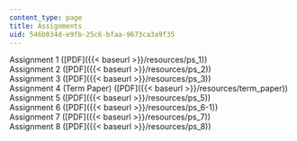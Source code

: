 ```yaml
---
content_type: page
title: Assignments
uid: 546b034d-e9fb-25c6-bfaa-9673ca3a9f35
---
```


Assignment 1 ([PDF]({{< baseurl >}}/resources/ps_1))  
Assignment 2 ([PDF]({{< baseurl >}}/resources/ps_2))  
Assignment 3 ([PDF]({{< baseurl >}}/resources/ps_3))  
Assignment 4 (Term Paper) ([PDF]({{< baseurl >}}/resources/term_paper))  
Assignment 5 ([PDF]({{< baseurl >}}/resources/ps_5))  
Assignment 6 ([PDF]({{< baseurl >}}/resources/ps_6-1))  
Assignment 7 ([PDF]({{< baseurl >}}/resources/ps_7))  
Assignment 8 ([PDF]({{< baseurl >}}/resources/ps_8))